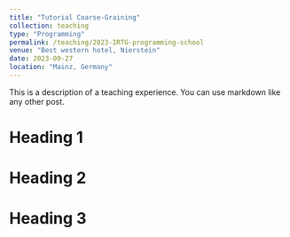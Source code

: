 ```yaml
---
title: "Tutorial Coarse-Graining"
collection: teaching
type: "Programming"
permalink: /teaching/2023-IRTG-programming-school
venue: "Best western hotel, Nierstein"
date: 2023-09-27
location: "Mainz, Germany"
---
```


This is a description of a teaching experience. You can use markdown like any other post.

Heading 1
======

Heading 2
======

Heading 3
======
